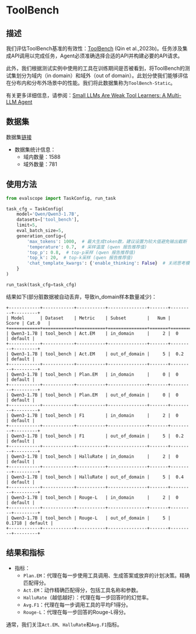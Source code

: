 # ToolBench

## 描述
我们评估ToolBench基准的有效性：[ToolBench](https://arxiv.org/pdf/2307.16789) (Qin et al.,2023b)。任务涉及集成API调用以完成任务，Agent必须准确选择合适的API并构建必要的API请求。

此外，我们根据测试实例中使用的工具在训练期间是否被看到，将ToolBench的测试集划分为域内（in domain）和域外（out of domain）。此划分使我们能够评估在分布内和分布外场景中的性能。我们将此数据集称为`ToolBench-Static`。

有关更多详细信息，请参阅：[Small LLMs Are Weak Tool Learners: A Multi-LLM Agent](https://arxiv.org/abs/2401.07324)

## 数据集

数据集[链接](https://modelscope.cn/datasets/AI-ModelScope/ToolBench-Static/dataPeview)

- 数据集统计信息：
  - 域内数量：1588
  - 域外数量：781

## 使用方法

```python
from evalscope import TaskConfig, run_task

task_cfg = TaskConfig(
    model='Qwen/Qwen3-1.7B',
    datasets=['tool_bench'],
    limit=5,
    eval_batch_size=5,
    generation_config={
        'max_tokens': 1000,  # 最大生成token数，建议设置为较大值避免输出截断
        'temperature': 0.7,  # 采样温度 (qwen 报告推荐值)
        'top_p': 0.8,  # top-p采样 (qwen 报告推荐值)
        'top_k': 20,  # top-k采样 (qwen 报告推荐值)
        'chat_template_kwargs': {'enable_thinking': False}  # 关闭思考模式
    }
)

run_task(task_cfg=task_cfg)
```

结果如下(部分脏数据被自动丢弃，导致in_domain样本数量减少)：
```text
+------------+------------+-----------+---------------+-------+---------+---------+
| Model      | Dataset    | Metric    | Subset        |   Num |   Score | Cat.0   |
+============+============+===========+===============+=======+=========+=========+
| Qwen3-1.7B | tool_bench | Act.EM    | in_domain     |     2 |  0      | default |
+------------+------------+-----------+---------------+-------+---------+---------+
| Qwen3-1.7B | tool_bench | Act.EM    | out_of_domain |     5 |  0.2    | default |
+------------+------------+-----------+---------------+-------+---------+---------+
| Qwen3-1.7B | tool_bench | Plan.EM   | in_domain     |     0 |  0      | default |
+------------+------------+-----------+---------------+-------+---------+---------+
| Qwen3-1.7B | tool_bench | Plan.EM   | out_of_domain |     0 |  0      | default |
+------------+------------+-----------+---------------+-------+---------+---------+
| Qwen3-1.7B | tool_bench | F1        | in_domain     |     2 |  0      | default |
+------------+------------+-----------+---------------+-------+---------+---------+
| Qwen3-1.7B | tool_bench | F1        | out_of_domain |     5 |  0.2    | default |
+------------+------------+-----------+---------------+-------+---------+---------+
| Qwen3-1.7B | tool_bench | HalluRate | in_domain     |     2 |  0      | default |
+------------+------------+-----------+---------------+-------+---------+---------+
| Qwen3-1.7B | tool_bench | HalluRate | out_of_domain |     5 |  0.4    | default |
+------------+------------+-----------+---------------+-------+---------+---------+
| Qwen3-1.7B | tool_bench | Rouge-L   | in_domain     |     2 |  0      | default |
+------------+------------+-----------+---------------+-------+---------+---------+
| Qwen3-1.7B | tool_bench | Rouge-L   | out_of_domain |     5 |  0.1718 | default |
+------------+------------+-----------+---------------+-------+---------+---------+ 
```

## 结果和指标

- 指标：
  - `Plan.EM`：代理在每一步使用工具调用、生成答案或放弃的计划决策。精确匹配得分。
  - `Act.EM`：动作精确匹配得分，包括工具名称和参数。
  - `HalluRate`（越低越好）：代理在每一步回答时的幻觉率。
  - `Avg.F1`：代理在每一步调用工具的平均F1得分。
  - `Rouge-L`：代理在每一步回答的Rouge-L得分。

通常，我们关注`Act.EM`、`HalluRate`和`Avg.F1`指标。
